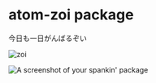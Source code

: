 # atom-zoi package

今日も一日がんばるぞい

![zoi](https://pbs.twimg.com/media/BspWSkvCAAAMi43.jpg)

![A screenshot of your spankin' package](https://f.cloud.github.com/assets/69169/2290250/c35d867a-a017-11e3-86be-cd7c5bf3ff9b.gif)
